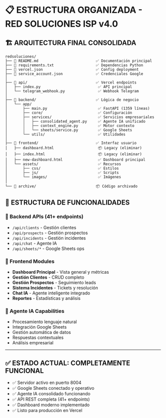 # 📋 ESTRUCTURA ORGANIZADA - RED SOLUCIONES ISP v4.0

## 🏗️ **ARQUITECTURA FINAL CONSOLIDADA**

```
redsoluciones/
├── 📄 README.md                          ✅ Documentación principal
├── 📄 requirements.txt                   ✅ Dependencias Python
├── 📄 vercel.json                        ✅ Config deployment
├── 📄 service_account.json               ✅ Credenciales Google
│
├── 📁 api/                               ✅ Vercel endpoints
│   ├── index.py                          ✅ API principal
│   └── telegram_webhook.py               ✅ Webhook Telegram
│
├── 📁 backend/                           ✅ Lógica de negocio
│   └── app/
│       ├── main.py                       ✅ FastAPI (1359 líneas)
│       ├── core/                         ✅ Configuración
│       ├── services/                     ✅ Servicios empresariales
│       │   ├── consolidated_agent.py     ✅ Agente IA unificado
│       │   ├── context_engine.py         ✅ Motor contexto
│       │   └── sheets/service.py         ✅ Google Sheets
│       └── utils/                        ✅ Utilidades
│
├── 📁 frontend/                          ✅ Interfaz usuario
│   ├── dashboard.html                    📦 Legacy (eliminar)
│   ├── index.html                        📦 Legacy (eliminar)
│   ├── new-dashboard.html                ✅ Dashboard principal
│   └── assets/                           ✅ Recursos
│       ├── css/                          ✅ Estilos
│       ├── js/                           ✅ Scripts
│       └── images/                       ✅ Imágenes
│
└── 📁 archive/                           📦 Código archivado
```

## 🎯 **ESTRUCTURA DE FUNCIONALIDADES**

### **🔧 Backend APIs (41+ endpoints)**
- `/api/clients` - Gestión clientes
- `/api/prospects` - Gestión prospectos  
- `/api/incidents` - Gestión incidentes
- `/api/chat` - Agente IA
- `/api/sheets/*` - Google Sheets ops

### **🎨 Frontend Modules**
- **Dashboard Principal** - Vista general y métricas
- **Gestión Clientes** - CRUD completo
- **Gestión Prospectos** - Seguimiento leads
- **Sistema Incidentes** - Tickets y resolución
- **Chat IA** - Agente inteligente integrado
- **Reportes** - Estadísticas y análisis

### **🤖 Agente IA Capabilities**
- Procesamiento lenguaje natural
- Integración Google Sheets
- Gestión automática de datos
- Respuestas contextuales
- Análisis empresarial

---

## ✅ **ESTADO ACTUAL: COMPLETAMENTE FUNCIONAL**
- ✅ Servidor activo en puerto 8004
- ✅ Google Sheets conectado y operativo
- ✅ Agente IA consolidado funcionando
- ✅ API REST completa (41+ endpoints)
- ✅ Dashboard moderno implementado
- ✅ Listo para producción en Vercel
